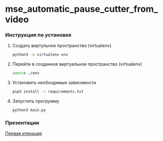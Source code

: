 # mse_automatic_pause_cutter_from_video

### Инструкция по установке
1. Создать виртульное пространство (virtualenv)
    ```bash
    python3 -m virtualenv env
    ```
2. Перейти в созданное виртуальное пространство (virtualenv)
    ```bash
   source ./env
    ```
3. Установить необходимые зависимости
    ```bash
    pip3 install -r requirements.txt
    ```
4. Запустить прогрумму
    ```bash
    python3 main.py
    ```
### Презентации
[Первая итерация](https://github.com/moevm/mse_automatic_pause_cutter_from_video/blob/master/cutter.pptx)
